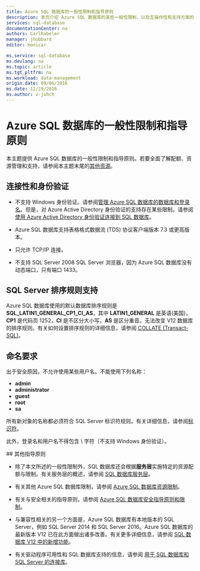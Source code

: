 ```yaml
---
title: Azure SQL 数据库的一般性限制和指导原则
description: 本页介绍 Azure SQL 数据库的某些一般性限制，以及互操作性和支持方面的问题。
services: sql-database
documentationCenter: na
authors: CarlRabeler
manager: jhubbard
editor: monicar

ms.service: sql-database
ms.devlang: na
ms.topic: article
ms.tgt_pltfrm: na
ms.workload: data-management
origin.date: 09/06/2016
ms.date: 12/19/2016
ms.author: v-johch
---
```


# Azure SQL 数据库的一般性限制和指导原则

本主题提供 Azure SQL 数据库的一般性限制和指导原则。若要全面了解配额、资源管理和支持，请参阅本主题末尾的[其他资源](#additional-guidelines)。

## 连接性和身份验证

  - 不支持 Windows 身份验证。请参阅[管理 Azure SQL 数据库的数据库和登录名](./sql-database-manage-logins.md)。但是，对 Azure Active Directory 身份验证的支持存在某些限制。请参阅[使用 Azure Active Directory 身份验证连接到 SQL 数据库](./sql-database-aad-authentication.md)。

  - Azure SQL 数据库支持表格格式数据流 (TDS) 协议客户端版本 7.3 或更高版本。

  - 只允许 TCP/IP 连接。

  - 不支持 SQL Server 2008 SQL Server 浏览器，因为 Azure SQL 数据库没有动态端口，只有端口 1433。

## SQL Server 排序规则支持

Azure SQL 数据库使用的默认数据库排序规则是 **SQL\_LATIN1\_GENERAL\_CP1\_CI\_AS**，其中 **LATIN1\_GENERAL** 是英语(美国)，**CP1** 是代码页 1252，**CI** 是不区分大小写，**AS** 是区分重音。无法改变 V12 数据库的排序规则。有关如何设置排序规则的详细信息，请参阅 [COLLATE (Transact-SQL)](https://msdn.microsoft.com/zh-cn/library/ms184391.aspx)。

## 命名要求

出于安全原因，不允许使用某些用户名。不能使用下列名称：

 - **admin**
 - **administrator**
 - **guest**
 - **root**
 - **sa**

所有新对象的名称都必须符合 SQL Server 标识符规则。有关详细信息，请参阅[标识符](https://msdn.microsoft.com/zh-cn/library/ms175874.aspx)。

此外，登录名和用户名不得包含 \\ 字符（不支持 Windows 身份验证）。

##<a name="additional-guidelines"></a> 其他指导原则

- 除了本文所述的一般性限制外，SQL 数据库还会根据**服务层**实施特定的资源配额与限制。有关服务层的概述，请参阅 [SQL 数据库服务层](./sql-database-service-tiers.md)。

- 有关其他 Azure SQL 数据库限制，请参阅 [Azure SQL 数据库资源限制](./sql-database-resource-limits.md)。

- 有关与安全相关的指导原则，请参阅 [Azure SQL 数据库安全指导原则和限制](./sql-database-security-guidelines.md)。

- 与兼容性相关的另一个方面是，Azure SQL 数据库有本地版本的 SQL Server，例如 SQL Server 2014 和 SQL Server 2016。Azure SQL 数据库的最新版本 V12 已在此方面做出诸多改善。有关更多详细信息，请参阅 [SQL 数据库 V12 中的新增功能](./sql-database-v12-whats-new.md)。

- 有关驱动程序可用性和 SQL 数据库支持的信息，请参阅 [用于 SQL 数据库和 SQL Server 的连接库](./sql-database-libraries.md)。

<!---HONumber=Mooncake_Quality_Review_1202_2016-->